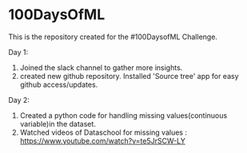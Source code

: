 # 100DaysOfML
This is  the repository created for the #100DaysofML Challenge.

Day 1: 
1. Joined the slack channel to gather more insights.
2. created new github repository. Installed 'Source tree' app for easy github access/updates. 

Day 2:
1. Created a python code for handling missing values(continuous variable)in the dataset.
2. Watched videos of Dataschool for missing values : https://www.youtube.com/watch?v=te5JrSCW-LY
